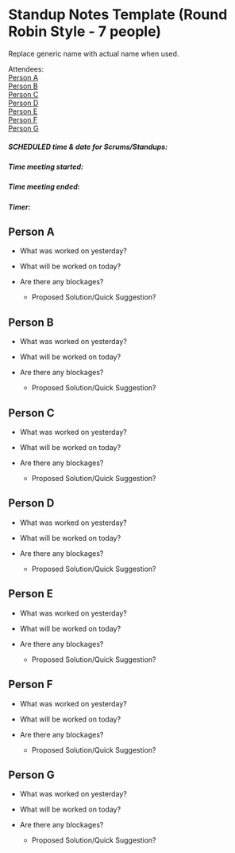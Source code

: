 # Standup Notes Template (Round Robin Style - 7 people)
Replace generic name with actual name when used.

Attendees:  
[Person A](#person-a)  
[Person B](#person-b)  
[Person C](#person-c)  
[Person D](#person-d)  
[Person E](#person-e)  
[Person F](#person-f)  
[Person G](#person-g)  

##### SCHEDULED time & date for Scrums/Standups:

##### Time meeting started:
##### Time meeting ended:

##### Timer:

## Person A

 - What was worked on yesterday?

 - What will be worked on today?

 - Are there any blockages?

     - Proposed Solution/Quick Suggestion?

## Person B

 - What was worked on yesterday?

 - What will be worked on today?

 - Are there any blockages?

     - Proposed Solution/Quick Suggestion?

## Person C

 - What was worked on yesterday?

 - What will be worked on today?

 - Are there any blockages?

     - Proposed Solution/Quick Suggestion?

## Person D

 - What was worked on yesterday?

 - What will be worked on today?

 - Are there any blockages?

     - Proposed Solution/Quick Suggestion?

## Person E

 - What was worked on yesterday?

 - What will be worked on today?

 - Are there any blockages?

     - Proposed Solution/Quick Suggestion?

## Person F

 - What was worked on yesterday?

 - What will be worked on today?

 - Are there any blockages?

     - Proposed Solution/Quick Suggestion?

## Person G

 - What was worked on yesterday?

 - What will be worked on today?

 - Are there any blockages?

     - Proposed Solution/Quick Suggestion?